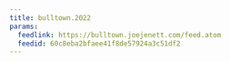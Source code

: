 ```yaml
---
title: bulltown.2022
params:
  feedlink: https://bulltown.joejenett.com/feed.atom
  feedid: 60c8eba2bfaee41f8de57924a3c51df2
---
```

